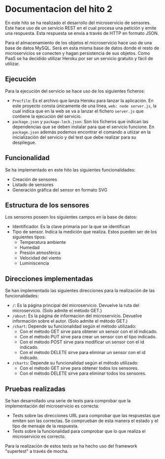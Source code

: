 # Documentacion del hito 2

En este hito se ha realizado el desarrollo del microservicio de sensores. Este hace uso de un servicio REST en el cual procesa una
petición y emite una respuesta. Esta respuesta se envía a través de HTTP en formato JSON.

Para el almacenamiento de los objetos el microservicio hace uso de una base de datos MySQL. Será en esta misma base de datos donde el
resto de microservicios se conecten y hagan persistencia de sus objetos. Como PaaS se ha decidido utilizar Heroku por ser un servicio
gratuito y fácil de utilizar.

## Ejecución

Para la ejecución del servicio se hace uso de los siguientes ficheros:

* `Procfile`: Es el archivo que lanza Heroku para lanzar la aplicación. En este proyecto consta únicamente de una línea, `web: node server.js`, la cual indica que en la web se va a lanzar el fichero `server.js` que contiene la ejecución del servicio.
* `package.json` y `package-lock.json`: Son los ficheros que indican las dependencias que se deben instalar para que el servicio funcione. En `package.json` además podemos encontrar el comando a utiizar en la inicialización del servicio y del test que debe realizar para su despliegue.

## Funcionalidad

Se ha implementado en este hito las siguientes funcionalidades:

* Creación de sensores
* Listado de sensores
* Generación gráfica del sensor en formato SVG

## Estructura de los sensores

Los sensores poseen los siguientes campos en la base de datos:

* Identificador. Es la clave primaria por la que se identifican
* Tipo de sensor. Indica la medición que realiza. Estos pueden ser de los siguientes tipos:
  - Temperatura ambiente
  - Humedad
  - Presión atmosférica
  - Velocidad del viento
  - Luminiscencia

## Direcciones implementadas

Se han implementado las siguientes direcciones para la realización de las funcionalidades:

* `/`: Es la página principal del microservicio. Devuelve la ruta del microservicio. (Solo admite el método GET.)
* `/about`: Es la página de informacion del microservicio. Devuelve información sobre el autor. (Solo admite el método GET.)
* `/chart`: Depende su funcionalidad según el método utilizado:
  - Con el método GET sirve para obtener un sensor con el id indicado.
  - Con el método PUT sirve para crear un sensor con el tipo indicado.
  - Con el método POST sirve para modificar un sensor con el id indicado.
  - Con el método DELETE sirve para eliminar un sensor con el id indicado.
* `/charts`: Depende su funcionalidad según el método utilizado:
  - Con el método GET sirve para obtener todos los sensores.
  - Con el método DELETE sirve para eliminar todos los sensores.

## Pruebas realizadas

Se han desarrollado una serie de tests para comprobar que la implementación del microservicio es correcta:

* Tests sobre las direcciones URL para comprobar que las respuestas que emiten son las correctas. Se comprueban de esta manera el estado
y el tipo de mensaje de la respuesta.
* Tests sobre la funcionalidad para comprobar que lo que realiza el microservicio es correcto.

Para la realización de estos tests se ha hecho uso del framework "supertest" a través de mocha.
